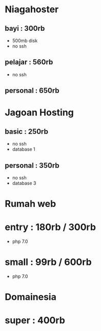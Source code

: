 # Niagahoster
## bayi : 300rb
- 500mb disk
- no ssh
## pelajar : 560rb
- no ssh
## personal : 650rb

# Jagoan Hosting
## basic : 250rb
- no ssh
- database 1
## personal : 350rb
- no ssh
- database 3

# Rumah web
# entry : 180rb / 300rb
- php 7.0
# small : 99rb / 600rb
- php 7.0

# Domainesia
# super : 400rb